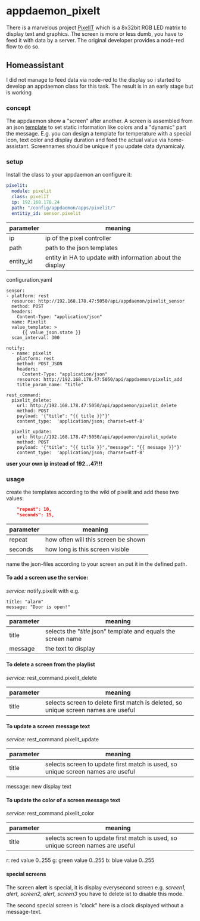 # appdaemon_pixelt
There is a marvelous project [PixelIT](https://www.bastelbunker.de/pixel-it/) which is a 8x32bit RGB LED matrix to display text and graphics. The screen is more or less dumb, you have to feed it with data by a server.
The original developer provides a node-red flow to do so.

## Homeassistant
I did not manage to feed data via node-red to the display so i started to develop an appdaemon class for this task. The result is in an early stage but is working

### concept

The appdaemon show a "screen" after another. A screen is assembled from an json [template](https://wiki.dietru.de/books/pixel-it/page/apiscreen) to set static information like colors and a "dynamic" part the message. E.g. you can design a template for temperature with a special icon, text color and display duration and feed the actual value via home-assistant. Screennames should be unique if you update data dynamicaly.

### setup

Install the class to  your appdaemon an configure it:

```yaml
pixelit:
  module: pixelit
  class: pixelIT
  ip: 192.168.178.24
  path: "/config/appdaemon/apps/pixelit/"
  entitiy_id: sensor.pixelit
```
parameter | meaning
----------|----------
ip|ip of the pixel controller
path|path to the json templates
entity_id| entity in HA to update with information about the display

configuration.yaml
```
sensor:
- platform: rest
  resource: http://192.168.178.47:5050/api/appdaemon/pixelit_sensor
  method: POST
  headers:
    Content-Type: "application/json"
  name: Pixelit
  value_template: > 
      {{ value_json.state }}
  scan_interval: 300

notify:
  - name: pixelit
    platform: rest
    method: POST_JSON
    headers:
      Content-Type: "application/json"
    resource: http://192.168.178.47:5050/api/appdaemon/pixelit_add
    title_param_name: "title"

rest_command:
  pixelit_delete:
    url: http://192.168.178.47:5050/api/appdaemon/pixelit_delete
    method: POST
    payload: '{"title": "{{ title }}"}'
    content_type:  'application/json; charset=utf-8'

  pixelit_update:
    url: http://192.168.178.47:5050/api/appdaemon/pixelit_update
    method: POST
    payload: '{"title": "{{ title }}","message": "{{ message }}"}'
    content_type:  'application/json; charset=utf-8'
```
**user your own ip instead of 192...47!!!**

### usage

create the templates according to the wiki of pixelit and add these two values:
```json
    "repeat": 10,
    "seconds": 15,
 ```
parameter | meaning
----------|----------
repeat|how often will this screen be shown
seconds|how long is this screen visible
 
name the json-files according to your screen an put it in the defined path.

#### To add a screen use the service:

*service:* notify.pixelit
with e.g.
```
title: "alarm"
message: "Door is open!"
```
parameter | meaning
----------|----------
title|selects the "*title*.json" template and equals the screen name
message|the text to display

#### To delete a screen from the playlist

*service:* rest_command.pixelit_delete

parameter | meaning
----------|----------
title|selects screen to delete first match is deleted, so unique screen names are useful

#### To update a screen message text

*service:* rest_command.pixelit_update

parameter | meaning
----------|----------
title|selects screen to update first match is used, so unique screen names are useful
message: new display text


#### To update the color of a screen message text

*service:* rest_command.pixelit_color

parameter | meaning
----------|----------
title|selects screen to update first match is used, so unique screen names are useful
r: red value 0..255
g: green value 0..255
b: blue value 0..255

#### special screens

The screen **alert** is special, it is display everysecond screen e.g. *screen1, alert, screen2, alert, screen3*
you have to delete ist to disable this mode.

The second special screen is "clock" here is a clock displayed without a message-text.

